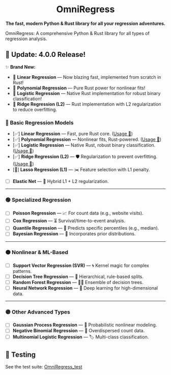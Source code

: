 <h1 align="center">OmniRegress </h1>
<p align="center"><b>The fast, modern Python & Rust library for all your regression adventures.</b></p>

OmniRegress: A comprehensive Python & Rust library for all types of regression analysis.

## 🚀 Update: 4.0.0 Release!

✨ **Brand New:**  
- 🦀 **Linear Regression** — Now blazing fast, implemented from scratch in Rust!  
- 🦀 **Polynomial Regression** — Pure Rust power for nonlinear fits!  
- 🦀 **Logistic Regression** — Native Rust implementation for robust binary classification!
- 🦀 **Ridge Regression (L2)** — Rust implementation with L2 regularization to reduce overfitting.

### 🔵 **Basic Regression Models**  
- [✅] **Linear Regression** — Fast, pure Rust core. ([Usage 🚀](docs/Usage/LinearRegression.md))
- [✅] **Polynomial Regression** — Nonlinear fits, Rust-powered. ([Usage 🚀](docs/Usage/PolynomialRegression.md))
- [✅] **Logistic Regression** — Native Rust, robust binary classification. ([Usage 🚀](docs/Usage/LogisticRegression.md))
- [✅] **Ridge Regression (L2)** — 🛡️ Regularization to prevent overfitting.([Usage 🚀](docs/Usage/RidgeRegression.md))
- [🚧] **Lasso Regression (L1)** — ✂️ Feature selection with L1 penalty.
- [ ] **Elastic Net** — 🧬 Hybrid L1 + L2 regularization.

---

### 🟢 **Specialized Regression**  
- [ ] **Poisson Regression** — 📈 For count data (e.g., website visits).
- [ ] **Cox Regression** — ⏳ Survival/time-to-event analysis.
- [ ] **Quantile Regression** — 🎯 Predicts specific percentiles (e.g., median).
- [ ] **Bayesian Regression** — 🎲 Incorporates prior distributions.

---

### 🟠 **Nonlinear & ML-Based**  
- [ ] **Support Vector Regression (SVR)** — 🌀 Kernel magic for complex patterns.
- [ ] **Decision Tree Regression** — 🌳 Hierarchical, rule-based splits.
- [ ] **Random Forest Regression** — 🌲🌲 Ensemble of decision trees.
- [ ] **Neural Network Regression** — 🧠 Deep learning for high-dimensional data.

---

### 🟣 **Other Advanced Types**  
- [ ] **Gaussian Process Regression** — 🔮 Probabilistic nonlinear modeling.
- [ ] **Negative Binomial Regression** — 🧮 Overdispersed count data.
- [ ] **Multinomial Logistic Regression** — 🏷️ Multi-class classification.

## 🧪 Testing

See the test suite: [OmniRegress\_test](https://github.com/42Wor/OmniRegress_test)